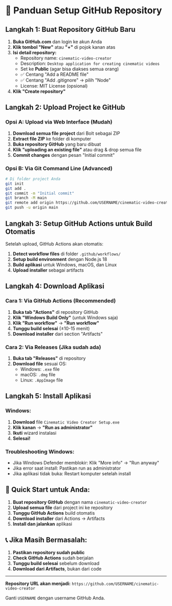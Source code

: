 # 🚀 Panduan Setup GitHub Repository

## Langkah 1: Buat Repository GitHub Baru

1. **Buka GitHub.com** dan login ke akun Anda
2. **Klik tombol "New"** atau **"+"** di pojok kanan atas
3. **Isi detail repository:**
   - Repository name: `cinematic-video-creator`
   - Description: `Desktop application for creating cinematic videos`
   - Set ke **Public** (agar bisa diakses semua orang)
   - ✅ Centang "Add a README file"
   - ✅ Centang "Add .gitignore" → pilih "Node"
   - License: MIT License (opsional)
4. **Klik "Create repository"**

## Langkah 2: Upload Project ke GitHub

### Opsi A: Upload via Web Interface (Mudah)

1. **Download semua file project** dari Bolt sebagai ZIP
2. **Extract file ZIP** ke folder di komputer
3. **Buka repository GitHub** yang baru dibuat
4. **Klik "uploading an existing file"** atau drag & drop semua file
5. **Commit changes** dengan pesan "Initial commit"

### Opsi B: Via Git Command Line (Advanced)

```bash
# Di folder project Anda
git init
git add .
git commit -m "Initial commit"
git branch -M main
git remote add origin https://github.com/USERNAME/cinematic-video-creator.git
git push -u origin main
```

## Langkah 3: Setup GitHub Actions untuk Build Otomatis

Setelah upload, GitHub Actions akan otomatis:
1. **Detect workflow files** di folder `.github/workflows/`
2. **Setup build environment** dengan Node.js 18
3. **Build aplikasi** untuk Windows, macOS, dan Linux
4. **Upload installer** sebagai artifacts

## Langkah 4: Download Aplikasi

### Cara 1: Via GitHub Actions (Recommended)

1. **Buka tab "Actions"** di repository GitHub
2. **Klik "Windows Build Only"** (untuk Windows saja)
3. **Klik "Run workflow"** → **"Run workflow"**
4. **Tunggu build selesai** (±10-15 menit)
5. **Download installer** dari section "Artifacts"

### Cara 2: Via Releases (Jika sudah ada)

1. **Buka tab "Releases"** di repository
2. **Download file** sesuai OS:
   - Windows: `.exe` file
   - macOS: `.dmg` file  
   - Linux: `.AppImage` file

## Langkah 5: Install Aplikasi

### Windows:
1. **Download** file `Cinematic Video Creator Setup.exe`
2. **Klik kanan** → **"Run as administrator"**
3. **Ikuti** wizard instalasi
4. **Selesai!**

### Troubleshooting Windows:
- Jika Windows Defender memblokir: Klik "More info" → "Run anyway"
- Jika error saat install: Pastikan run as administrator
- Jika aplikasi tidak buka: Restart komputer setelah install

## 🎯 Quick Start untuk Anda:

1. **Buat repository GitHub** dengan nama `cinematic-video-creator`
2. **Upload semua file** dari project ini ke repository
3. **Tunggu GitHub Actions** build otomatis
4. **Download installer** dari Actions → Artifacts
5. **Install dan jalankan** aplikasi

## 📞 Jika Masih Bermasalah:

1. **Pastikan repository sudah public**
2. **Check GitHub Actions** sudah berjalan
3. **Tunggu build selesai** sebelum download
4. **Download dari Artifacts**, bukan dari code

---

**Repository URL akan menjadi:**
`https://github.com/USERNAME/cinematic-video-creator`

Ganti `USERNAME` dengan username GitHub Anda.